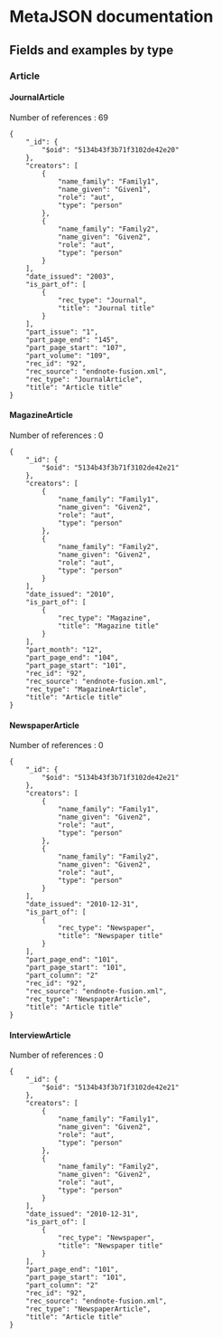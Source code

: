 # MetaJSON documentation

## Fields and examples by type

### Article

#### JournalArticle

Number of references : 69


    {
        "_id": {
            "$oid": "5134b43f3b71f3102de42e20"
        }, 
        "creators": [
            {
                "name_family": "Family1", 
                "name_given": "Given1", 
                "role": "aut", 
                "type": "person"
            }, 
            {
                "name_family": "Family2", 
                "name_given": "Given2", 
                "role": "aut", 
                "type": "person"
            }
        ], 
        "date_issued": "2003", 
        "is_part_of": [
            {
                "rec_type": "Journal", 
                "title": "Journal title"
            }
        ], 
        "part_issue": "1", 
        "part_page_end": "145", 
        "part_page_start": "107", 
        "part_volume": "109", 
        "rec_id": "92", 
        "rec_source": "endnote-fusion.xml", 
        "rec_type": "JournalArticle", 
        "title": "Article title"
    }


#### MagazineArticle

Number of references : 0

    {
        "_id": {
            "$oid": "5134b43f3b71f3102de42e21"
        }, 
        "creators": [
            {
                "name_family": "Family1", 
                "name_given": "Given2", 
                "role": "aut", 
                "type": "person"
            }, 
            {
                "name_family": "Family2", 
                "name_given": "Given2", 
                "role": "aut", 
                "type": "person"
            }
        ], 
        "date_issued": "2010", 
        "is_part_of": [
            {
                "rec_type": "Magazine", 
                "title": "Magazine title"
            }
        ], 
        "part_month": "12", 
        "part_page_end": "104", 
        "part_page_start": "101", 
        "rec_id": "92", 
        "rec_source": "endnote-fusion.xml", 
        "rec_type": "MagazineArticle", 
        "title": "Article title"
    }

#### NewspaperArticle

Number of references : 0

    {
        "_id": {
            "$oid": "5134b43f3b71f3102de42e21"
        }, 
        "creators": [
            {
                "name_family": "Family1", 
                "name_given": "Given2", 
                "role": "aut", 
                "type": "person"
            }, 
            {
                "name_family": "Family2", 
                "name_given": "Given2", 
                "role": "aut", 
                "type": "person"
            }
        ], 
        "date_issued": "2010-12-31", 
        "is_part_of": [
            {
                "rec_type": "Newspaper", 
                "title": "Newspaper title"
            }
        ], 
        "part_page_end": "101", 
        "part_page_start": "101", 
        "part_column": "2"
        "rec_id": "92", 
        "rec_source": "endnote-fusion.xml", 
        "rec_type": "NewspaperArticle", 
        "title": "Article title"
    }
    
#### InterviewArticle

Number of references : 0

    {
        "_id": {
            "$oid": "5134b43f3b71f3102de42e21"
        }, 
        "creators": [
            {
                "name_family": "Family1", 
                "name_given": "Given2", 
                "role": "aut", 
                "type": "person"
            }, 
            {
                "name_family": "Family2", 
                "name_given": "Given2", 
                "role": "aut", 
                "type": "person"
            }
        ], 
        "date_issued": "2010-12-31", 
        "is_part_of": [
            {
                "rec_type": "Newspaper", 
                "title": "Newspaper title"
            }
        ], 
        "part_page_end": "101", 
        "part_page_start": "101", 
        "part_column": "2"
        "rec_id": "92", 
        "rec_source": "endnote-fusion.xml", 
        "rec_type": "NewspaperArticle", 
        "title": "Article title"
    }
